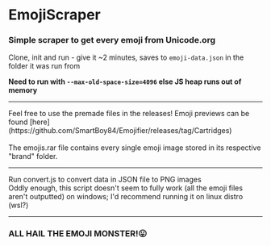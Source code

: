 # EmojiScraper
### Simple scraper to get every emoji from Unicode.org

Clone, init and run - give it ~2 minutes, saves to `emoji-data.json` in the folder it was run from

**Need to run with `--max-old-space-size=4096` else JS heap runs out of memory** 
<hr>
Feel free to use the premade files in the releases!
Emoji previews can be found 
[here](https://github.com/SmartBoy84/Emojifier/releases/tag/Cartridges)
<br><br>
The emojis.rar file contains every single emoji image stored in its respective "brand" folder.
<hr>
Run convert.js to convert data in JSON file to PNG images
<br>
Oddly enough, this script doesn't seem to fully work (all the emoji files aren't outputted) on windows; I'd recommend running it on linux distro (wsl?)
<hr>

### ALL HAIL THE EMOJI MONSTER!😛
